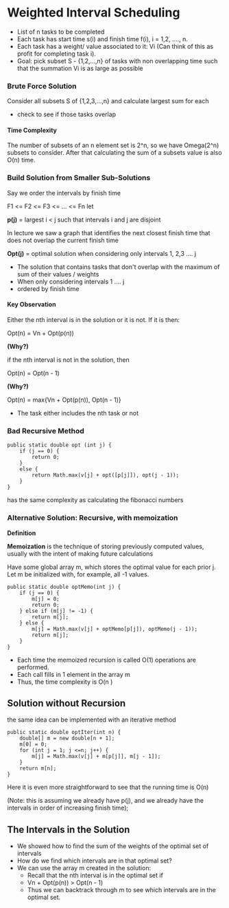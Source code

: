 # Weighted Interval Scheduling

* List of n tasks to be completed
* Each task has start time s(i) and finish time f(i), i = 1,2, ...., n.
* Each task has a weight/ value associated to it: Vi (Can think of this as profit for completing task i).
* Goal: pick subset S - {1,2,...,n} of tasks with non overlapping time such that the summation Vi is as large as possible

### Brute Force Solution

Consider all subsets S of {1,2,3,...,n} and calculate largest sum for each

* check to see if those tasks overlap

#### Time Complexity

The number of subsets of an n element set is 2^n, so we have Omega(2^n) subsets to consider. After that calculating the sum of a subsets value is also O(n) time.

### Build Solution from Smaller Sub-Solutions

Say we order the intervals by finish time

F1 <= F2 <= F3 <= ... <= Fn let

**p(j)** = largest i < j such that intervals i and j are disjoint&#x20;

In lecture we saw a graph that identifies the next closest finish time that does not overlap the current finish time&#x20;

**Opt(j)** = optimal solution when considering only intervals 1, 2,3 .... j

* The solution that contains tasks that don't overlap with the maximum of sum of their values / weights
* When only considering intervals 1 .... j
* ordered by finish time

#### Key Observation

Either the nth interval is in the solution or it is not. If it is then:

Opt(n) = Vn + Opt(p(n))

**(Why?)**

if the nth interval is not in the solution, then

Opt(n) = Opt(n - 1)

**(Why?)**

Opt(n) = max{Vn + Opt(p(n)), Opt(n - 1)}

* The task either includes the nth task or not

### Bad Recursive Method

```
public static double opt (int j) {
    if (j == 0) {
        return 0;
    }
    else {
        return Math.max(v[j] + opt([p[j]]), opt(j - 1));
    }
}
```

has the same complexity as calculating the fibonacci numbers

### Alternative Solution: Recursive, with memoization

**Definition**

**Memoization** is the technique of storing previously computed values, usually with the intent of making future calculations

Have some global array m, which stores the optimal value for each prior j. Let m be initialized with, for example, all -1 values.

```
public static double optMemo(int j) {
    if (j == 0) {
        m[j] = 0;
        return 0;
    } else if (m[j] != -1) {
        return m[j];
    } else {
        m[j] = Math.max(v[j] + optMemo[p[j]), optMemo(j - 1));
        return m[j];
    }
}
```

* Each time the memoized recursion is called O(1) operations are performed.
* Each call fills in 1 element in the array m
* Thus, the time complexity is O(n )

## Solution without Recursion

the same idea can be implemented with an iterative method

```
public static double optIter(int n) {
    double[] m = new double[n + 1];
    m[0] = 0;
    for (int j = 1; j <=n; j++) {
        m[j] = Math.max(v[j] + m[p[j]], m[j - 1]);
    }
    return m[n];
}
```

Here it is even more straightforward to see that the running time is O(n)

(Note: this is assuming we already have p(j), and we already have the intervals in order of increasing finish time);

## The Intervals in the Solution

* We showed how to find the sum of the weights of the optimal set of intervals
* How do we find which intervals are in that optimal set?
* We can use the array m created in the solution:
  * Recall that the nth interval is in the optimal set if&#x20;
  * Vn + Opt(p(n)) > Opt(n - 1)
  * Thus we can backtrack through m to see which intervals are in the optimal set.
